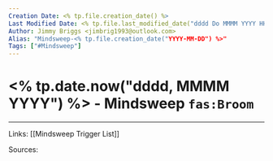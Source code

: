 ```yaml
---
Creation Date: <% tp.file.creation_date() %>
Last Modified Date: <% tp.file.last_modified_date("dddd Do MMMM YYYY HH:mm:ss") %>
Author: Jimmy Briggs <jimbrig1993@outlook.com>
Alias: "Mindsweep-<% tp.file.creation_date("YYYY-MM-DD") %>"
Tags: ["#Mindsweep"]
---
```


# <% tp.date.now("dddd, MMMM YYYY") %> - Mindsweep `fas:Broom`

***

Links: [[Mindsweep Trigger List]]

Sources: 